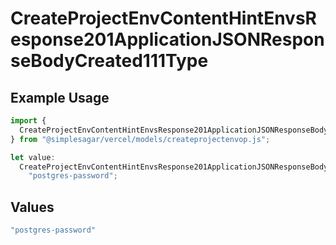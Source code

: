 # CreateProjectEnvContentHintEnvsResponse201ApplicationJSONResponseBodyCreated111Type

## Example Usage

```typescript
import {
  CreateProjectEnvContentHintEnvsResponse201ApplicationJSONResponseBodyCreated111Type,
} from "@simplesagar/vercel/models/createprojectenvop.js";

let value:
  CreateProjectEnvContentHintEnvsResponse201ApplicationJSONResponseBodyCreated111Type =
    "postgres-password";
```

## Values

```typescript
"postgres-password"
```